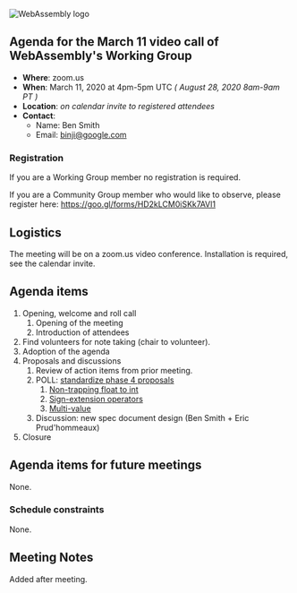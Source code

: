 ![WebAssembly logo](/images/WebAssembly.png)

## Agenda for the March 11 video call of WebAssembly's Working Group

- **Where**: zoom.us
- **When**: March 11, 2020 at 4pm-5pm UTC *( August 28, 2020 8am-9am PT )*
- **Location**: *on calendar invite to registered attendees*
- **Contact**:
    - Name: Ben Smith
    - Email: binji@google.com

### Registration

If you are a Working Group member no registration is required.

If you are a Community Group member who would like to observe, please register
here:
https://goo.gl/forms/HD2kLCM0iSKk7AVl1

## Logistics

The meeting will be on a zoom.us video conference.
Installation is required, see the calendar invite.

## Agenda items

1. Opening, welcome and roll call
    1. Opening of the meeting
    1. Introduction of attendees
1. Find volunteers for note taking (chair to volunteer).
1. Adoption of the agenda
1. Proposals and discussions
    1. Review of action items from prior meeting.
    1. POLL: [standardize phase 4 proposals](https://github.com/webassembly/proposals#phase-4---standardize-the-feature-wg)
       1. [Non-trapping float to int](https://github.com/WebAssembly/nontrapping-float-to-int-conversions)
       1. [Sign-extension operators](https://github.com/WebAssembly/sign-extension-ops)
       1. [Multi-value](https://github.com/WebAssembly/multi-value)
    1. Discussion: new spec document design (Ben Smith + Eric Prud'hommeaux)
1. Closure

## Agenda items for future meetings

None.

### Schedule constraints

None.

## Meeting Notes

Added after meeting.

